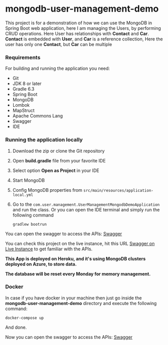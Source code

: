 # mongodb-user-management-demo
This project is for a demonstration of how we can use 
the MongoDB in Spring Boot web application, 
here I am managing the Users, by performing CRUD 
operations. Here User has relationships with 
**Contact** and **Car**. **Contact** is embedded 
with **User**, and **Car** is a reference collection, 
Here the user has only one **Contact**, but **Car** 
can be multiple 

### Requirements 
For building and running the application you need: 
* Git
* JDK 8 or later
* Gradle 6.3
* Spring Boot
* MongoDB
* Lombok
* MapStruct
* Apache Commons Lang
* Swagger
* IDE

### Running the application locally
1. Download the zip or clone the Git repository
2. Open **build.gradle** file from your favorite IDE
3. Select option **Open as Project** in your IDE
4. Start MongoDB
5. Config MongoDB properties from `src/main/resources/application-local.yml`
6. Go to the `com.user.management.UserManagementMongodbDemoApplication` and run the class.
Or you can open the IDE terminal and simply run the following command
                
       gradlew bootrun

You can open the swagger to access the APIs: 
[Swagger](http://localhost:8080/swagger-ui.html)

You can check this project on the live instance, 
hit this URL [Swagger on Live Instance](https://manage-users-demo.herokuapp.com/swagger-ui.html#/) 
to get familiar with the APIs.

**This App is deployed on Heroku, and it's using 
MongoDB clusters deployed on Azure, to store data.**

**The database will be reset every Monday for 
memory management.**

### Docker
In case if you have docker in your machine then just go inside 
the **mongodb-user-management-demo** directory and execute the 
following command:

    docker-compose up
    
And done.

Now you can open the swagger to access the APIs: 
[Swagger](http://localhost:8084/swagger-ui.html)
